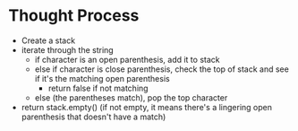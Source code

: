# Thought Process

- Create a stack
- iterate through the string
  - if character is an open parenthesis, add it to stack
  - else if character is close parenthesis, check the top of stack and see if it's the matching open parenthesis
    - return false if not matching
  - else (the parentheses match), pop the top character
- return stack.empty() (if not empty, it means there's a lingering open parenthesis that doesn't have a match)​
